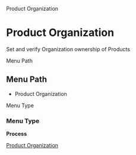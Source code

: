 
Product Organization
# Product Organization


Set and verify Organization ownership of Products

Menu Path
## Menu Path



- Product Organization

Menu Type
### Menu Type

**Process**


[Product Organization](../../functional-guide/window/process-orgownership-product.md)